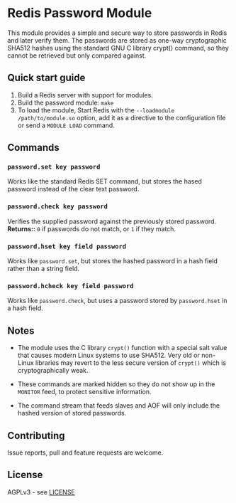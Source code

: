 Redis Password Module
===

This module provides a simple and secure way to store passwords in Redis
and later verify them.  The passwords are stored as one-way cryptographic
SHA512 hashes using the standard GNU C library crypt() command, so they
cannot be retrieved but only compared against.

Quick start guide
---

1. Build a Redis server with support for modules.
2. Build the password module: `make`
3. To load the module, Start Redis with the `--loadmodule /path/to/module.so` option, add it as a directive to the configuration file or send a `MODULE LOAD` command.


Commands
---

### `password.set key password`
Works like the standard Redis SET command, but stores the hased password
instead of the clear text password.

### `password.check key password`
Verifies the supplied password against the previously stored password.
**Returns::** `0` if passwords do not match, or `1` if they match.

### `password.hset key field password`
Works like `password.set`, but stores the hashed password in a hash field
rather than a string field.

### `password.hcheck key field password`
Works like `password.check`, but uses a password stored by `password.hset`
in a hash field.

Notes
---

* The module uses the C library `crypt()` function with a special salt value
  that causes modern Linux systems to use SHA512.  Very old or non-Linux
  libraries may revert to the less secure version of `crypt()` which is
  cryptographically weak.

* These commands are marked hidden so they do not show up in the `MONITOR`
  feed, to protect sensitive information.

* The command stream that feeds slaves and AOF will only include the hashed
  version of stored passwords.

Contributing
---

Issue reports, pull and feature requests are welcome.

License
---

AGPLv3 - see [LICENSE](LICENSE)
